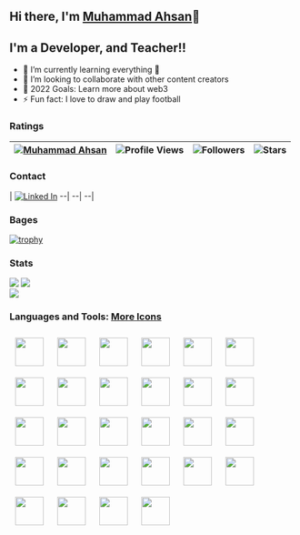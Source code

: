 ## Hi there, I'm [Muhammad Ahsan](https://github.com/ahsansoftengineer/)👋 

## I'm a Developer, and Teacher!!

- 🌱 I’m currently learning everything 🤣
- 👯 I’m looking to collaborate with other content creators
- 🥅 2022 Goals: Learn more about web3
- ⚡ Fun fact: I love to draw and play football

### Ratings

| [![Muhammad Ahsan](https://img.shields.io/badge/MUHAMMAD-AHSAN-<COLOR>.svg)](https://shields.io/) | ![Profile Views](https://komarev.com/ghpvc/?username=ahsansoftengineer&color=green) | ![Followers](https://img.shields.io/github/followers/ahsansoftengineer) | ![Stars](https://img.shields.io/github/stars/ahsansoftengineer?label=Profile%20Stars&logo=Profile%20stars&logoColor=g) | 
--| --| --| --|

### Contact
| [![Linked In](https://img.shields.io/badge/linkedin-%230077B5.svg?style=for-the-badge&logo=linkedin)](https://www.linkedin.com/in/muhammad-ahsan-saifi-1511a6191/)
--| --| --|

### Bages
[![trophy](https://github-profile-trophy.vercel.app/?username=ahsansoftengineer&margin-w=8&row=2&column=3&align=center)](https://github.com/ryo-ma/github-profile-trophy)
<!--
[![My GitHub Stats](https://github-readme-stats.vercel.app/api/?username=ahsansoftengineer&count_private=true&theme=tokyonight&showicons=true)]()
[![My GitHub Language Stats](https://github-readme-stats.vercel.app/api/top-langs/?username=ahsansoftengineer&langs_count=5&theme=tokyonight)]()
-->
### Stats
![](https://github-readme-stats.vercel.app/api?username=ahsansoftengineer&theme=light&hide_border=false&include_all_commits=true&count_private=true)
![](https://github-readme-streak-stats.herokuapp.com?user=ahsansoftengineer&theme=light&hide_border=false)<br/>
![](https://github-readme-stats.vercel.app/api/top-langs?username=ahsansoftengineer&theme=light&hide_border=false&include_all_commits=true&count_private=true&layout=compact)

### Languages and Tools: [More Icons](https://devicon.dev/)
<img width="50px" style="padding:10px;" src="https://cdn.jsdelivr.net/gh/devicons/devicon/icons/dotnetcore/dotnetcore-original.svg" />
<img width="50px" style="padding:10px;" src="https://cdn.jsdelivr.net/gh/devicons/devicon/icons/nuget/nuget-original.svg" />
<img width="50px" style="padding:10px;" src="https://cdn.jsdelivr.net/gh/devicons/devicon/icons/azure/azure-original.svg" />

<img width="50px" style="padding:10px;" src="https://cdn.jsdelivr.net/gh/devicons/devicon/icons/npm/npm-original-wordmark.svg" />
<img width="50px" style="padding:10px;" src="https://cdn.jsdelivr.net/gh/devicons/devicon/icons/javascript/javascript-plain.svg" />
<img width="50px" style="padding:10px;" src="https://cdn.jsdelivr.net/gh/devicons/devicon/icons/typescript/typescript-plain.svg" />
<img width="50px" style="padding:10px;" src="https://cdn.jsdelivr.net/gh/devicons/devicon/icons/angularjs/angularjs-plain.svg" />
<img width="50px" style="padding:10px;" src="https://cdn.jsdelivr.net/gh/devicons/devicon/icons/react/react-original-wordmark.svg" />
<img width="50px" style="padding:10px;" src="https://cdn.jsdelivr.net/gh/devicons/devicon/icons/react/react-original.svg" />
<img width="50px" style="padding:10px;" src="https://cdn.jsdelivr.net/gh/devicons/devicon/icons/sass/sass-original.svg" />
<img width="50px" style="padding:10px;" src="https://cdn.jsdelivr.net/gh/devicons/devicon/icons/less/less-plain-wordmark.svg" />

<img width="50px" style="padding:10px;" src="https://cdn.jsdelivr.net/gh/devicons/devicon/icons/html5/html5-plain.svg" />
<img width="50px" style="padding:10px;" src="https://cdn.jsdelivr.net/gh/devicons/devicon/icons/css3/css3-original.svg" />
<img width="50px" style="padding:10px;" src="https://cdn.jsdelivr.net/gh/devicons/devicon/icons/tailwindcss/tailwindcss-plain.svg" />

<img width="50px" style="padding:10px;" src="https://cdn.jsdelivr.net/gh/devicons/devicon/icons/microsoftsqlserver/microsoftsqlserver-plain-wordmark.svg" />
<img width="50px" style="padding:10px;" src="https://cdn.jsdelivr.net/gh/devicons/devicon/icons/mysql/mysql-original-wordmark.svg" />
<img width="50px" style="padding:10px;" src="https://cdn.jsdelivr.net/gh/devicons/devicon/icons/redis/redis-original.svg" />
<img width="50px" style="padding:10px;" src="https://cdn.jsdelivr.net/gh/devicons/devicon/icons/mongodb/mongodb-original-wordmark.svg" />
<img width="50px" style="padding:10px;" src="https://cdn.jsdelivr.net/gh/devicons/devicon/icons/graphql/graphql-plain.svg" />
<img width="50px" style="padding:10px;" src="https://cdn.jsdelivr.net/gh/devicons/devicon/icons/firebase/firebase-plain-wordmark.svg" />

<img width="50px" style="padding:10px;" src="https://cdn.jsdelivr.net/gh/devicons/devicon/icons/github/github-original-wordmark.svg" />
<img width="50px" style="padding:10px;" src="https://cdn.jsdelivr.net/gh/devicons/devicon/icons/git/git-plain.svg" />
<img width="50px" style="padding:10px;" src="https://cdn.jsdelivr.net/gh/devicons/devicon/icons/gitlab/gitlab-original-wordmark.svg" />
<img width="50px" style="padding:10px;" src="https://cdn.jsdelivr.net/gh/devicons/devicon/icons/docker/docker-original.svg" />
<img width="50px" style="padding:10px;" src="https://cdn.jsdelivr.net/gh/devicons/devicon/icons/kubernetes/kubernetes-plain-wordmark.svg" />

<img width="50px" style="padding:10px;" src="https://cdn.jsdelivr.net/gh/devicons/devicon/icons/vscode/vscode-original-wordmark.svg" />
<img width="50px" style="padding:10px;" src="https://cdn.jsdelivr.net/gh/devicons/devicon/icons/visualstudio/visualstudio-plain.svg" />
<img width="50px" style="padding:10px;" src="https://cdn.jsdelivr.net/gh/devicons/devicon/icons/intellij/intellij-original.svg" />





